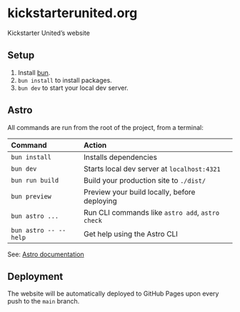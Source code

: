# kickstarterunited.org

Kickstarter United’s website

## Setup

1. Install [bun](https://bun.com/).
2. `bun install` to install packages.
3. `bun dev` to start your local dev server.

## Astro

All commands are run from the root of the project, from a terminal:

| Command                   | Action                                           |
| :------------------------ | :----------------------------------------------- |
| `bun install`             | Installs dependencies                            |
| `bun dev`                 | Starts local dev server at `localhost:4321`      |
| `bun run build`           | Build your production site to `./dist/`          |
| `bun preview`             | Preview your build locally, before deploying     |
| `bun astro ...`           | Run CLI commands like `astro add`, `astro check` |
| `bun astro -- --help`     | Get help using the Astro CLI                     |

See: [Astro documentation](https://docs.astro.build)

## Deployment

The website will be automatically deployed to GitHub Pages upon every push to the `main` branch.
